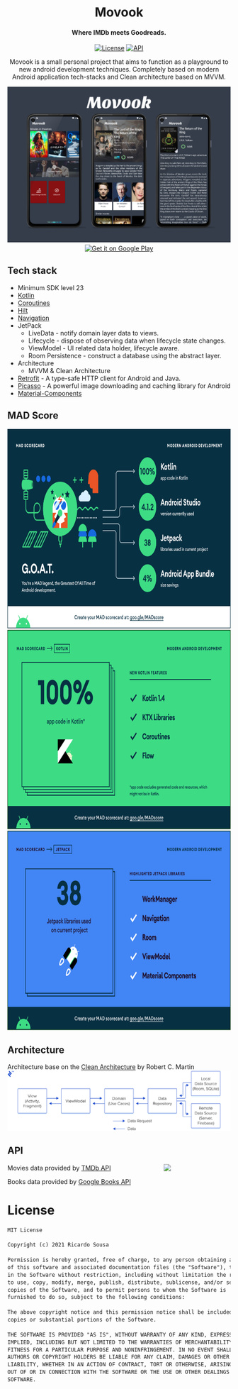 <h1 align="center">Movook</h1>
<h4 align="center">Where IMDb meets Goodreads.</h4>

<p align="center">
  <a href="https://opensource.org/licenses/MIT"><img alt="License" src="https://img.shields.io/badge/License-MIT-blue.svg?style=flat"/></a>
  <a href="https://android-arsenal.com/api?level=23"><img alt="API" src="https://img.shields.io/badge/API-23%2B-brightgreen.svg?style=flat"/></a>
</p>

<p align="center">  
Movook is a small personal project that aims to function as a playground to new android development techniques. Completely based on modern Android application tech-stacks and Clean architecture based on MVVM.
</br>

<p align="center">
<img src="/images/preview.png"/>
  <a href='https://play.google.com/store/apps/details?id=com.ricardojrsousa.movook&pcampaignid=pcampaignidMKT-Other-global-all-co-prtnr-py-PartBadge-Mar2515-1'><img alt='Get it on Google Play' align="center" height=70 src='https://play.google.com/intl/en_us/badges/static/images/badges/en_badge_web_generic.png'/></a>
</p>


## Tech stack
- Minimum SDK level 23
- [Kotlin](https://kotlinlang.org/) 
- [Coroutines](https://github.com/Kotlin/kotlinx.coroutines) 
- [Hilt](https://dagger.dev/hilt/)
- [Navigation](https://developer.android.com/guide/navigation)
- JetPack
  - LiveData - notify domain layer data to views.
  - Lifecycle - dispose of observing data when lifecycle state changes.
  - ViewModel - UI related data holder, lifecycle aware.
  - Room Persistence - construct a database using the abstract layer.
- Architecture
  - MVVM & Clean Architecture 
- [Retrofit](https://github.com/square/retrofit) - A type-safe HTTP client for Android and Java.
- [Picasso](https://square.github.io/picasso/) - A powerful image downloading and caching library for Android
- [Material-Components](https://github.com/material-components/material-components-android)

## MAD Score
<img height=450 src="/images/summary.png"/>
<img height=450 src="/images/kotlin.png"/>
<img  height=450 src="/images/jetpack.png"/>

## Architecture
Architecture base on the [Clean Architecture](https://blog.cleancoder.com/uncle-bob/2012/08/13/the-clean-architecture.html) by Robert C. Martin
<img src="/images/clean_mvvm.webp"/>


## API

<img src="https://www.themoviedb.org/assets/2/v4/logos/v2/blue_long_2-9665a76b1ae401a510ec1e0ca40ddcb3b0cfe45f1d51b77a308fea0845885648.svg" align="right" width="30%"/>

Movies data provided by [TMDb API](https://developers.themoviedb.org/3/getting-started/introduction)

Books data provided by [Google Books API](https://developers.google.com/books)

# License
```xml
MIT License

Copyright (c) 2021 Ricardo Sousa

Permission is hereby granted, free of charge, to any person obtaining a copy
of this software and associated documentation files (the "Software"), to deal
in the Software without restriction, including without limitation the rights
to use, copy, modify, merge, publish, distribute, sublicense, and/or sell
copies of the Software, and to permit persons to whom the Software is
furnished to do so, subject to the following conditions:

The above copyright notice and this permission notice shall be included in all
copies or substantial portions of the Software.

THE SOFTWARE IS PROVIDED "AS IS", WITHOUT WARRANTY OF ANY KIND, EXPRESS OR
IMPLIED, INCLUDING BUT NOT LIMITED TO THE WARRANTIES OF MERCHANTABILITY,
FITNESS FOR A PARTICULAR PURPOSE AND NONINFRINGEMENT. IN NO EVENT SHALL THE
AUTHORS OR COPYRIGHT HOLDERS BE LIABLE FOR ANY CLAIM, DAMAGES OR OTHER
LIABILITY, WHETHER IN AN ACTION OF CONTRACT, TORT OR OTHERWISE, ARISING FROM,
OUT OF OR IN CONNECTION WITH THE SOFTWARE OR THE USE OR OTHER DEALINGS IN THE
SOFTWARE.
```
